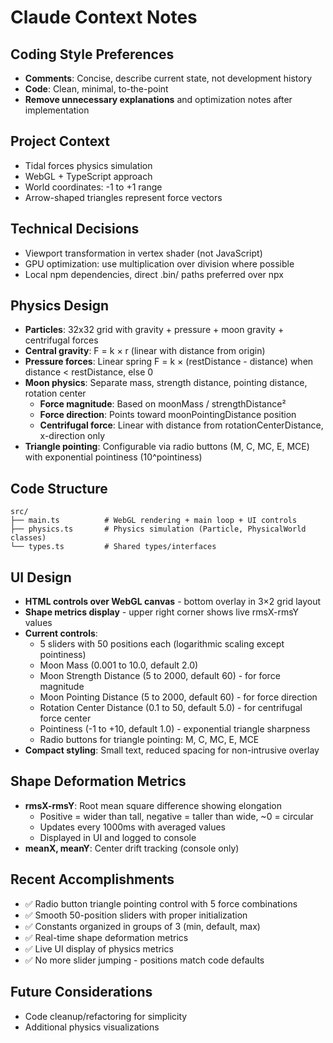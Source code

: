 # Claude Context Notes

## Coding Style Preferences
- **Comments**: Concise, describe current state, not development history
- **Code**: Clean, minimal, to-the-point
- **Remove unnecessary explanations** and optimization notes after implementation

## Project Context
- Tidal forces physics simulation
- WebGL + TypeScript approach
- World coordinates: -1 to +1 range
- Arrow-shaped triangles represent force vectors

## Technical Decisions
- Viewport transformation in vertex shader (not JavaScript)
- GPU optimization: use multiplication over division where possible
- Local npm dependencies, direct .bin/ paths preferred over npx

## Physics Design
- **Particles**: 32x32 grid with gravity + pressure + moon gravity + centrifugal forces
- **Central gravity**: F = k × r (linear with distance from origin) 
- **Pressure forces**: Linear spring F = k × (restDistance - distance) when distance < restDistance, else 0
- **Moon physics**: Separate mass, strength distance, pointing distance, rotation center
  - **Force magnitude**: Based on moonMass / strengthDistance²
  - **Force direction**: Points toward moonPointingDistance position
  - **Centrifugal force**: Linear with distance from rotationCenterDistance, x-direction only
- **Triangle pointing**: Configurable via radio buttons (M, C, MC, E, MCE) with exponential pointiness (10^pointiness)

## Code Structure
```
src/
├── main.ts          # WebGL rendering + main loop + UI controls
├── physics.ts       # Physics simulation (Particle, PhysicalWorld classes)
└── types.ts         # Shared types/interfaces
```

## UI Design
- **HTML controls over WebGL canvas** - bottom overlay in 3×2 grid layout
- **Shape metrics display** - upper right corner shows live rmsX-rmsY values
- **Current controls**:
  - 5 sliders with 50 positions each (logarithmic scaling except pointiness)
  - Moon Mass (0.001 to 10.0, default 2.0)
  - Moon Strength Distance (5 to 2000, default 60) - for force magnitude
  - Moon Pointing Distance (5 to 2000, default 60) - for force direction  
  - Rotation Center Distance (0.1 to 50, default 5.0) - for centrifugal force center
  - Pointiness (-1 to +10, default 1.0) - exponential triangle sharpness
  - Radio buttons for triangle pointing: M, C, MC, E, MCE
- **Compact styling**: Small text, reduced spacing for non-intrusive overlay

## Shape Deformation Metrics
- **rmsX-rmsY**: Root mean square difference showing elongation
  - Positive = wider than tall, negative = taller than wide, ~0 = circular
  - Updates every 1000ms with averaged values
  - Displayed in UI and logged to console
- **meanX, meanY**: Center drift tracking (console only)

## Recent Accomplishments
- ✅ Radio button triangle pointing control with 5 force combinations
- ✅ Smooth 50-position sliders with proper initialization 
- ✅ Constants organized in groups of 3 (min, default, max)
- ✅ Real-time shape deformation metrics
- ✅ Live UI display of physics metrics
- ✅ No more slider jumping - positions match code defaults

## Future Considerations
- Code cleanup/refactoring for simplicity
- Additional physics visualizations